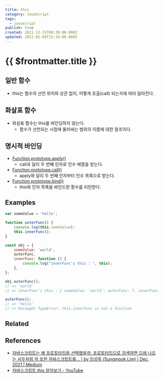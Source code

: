 ```yaml
---
title: this
category: JavaScript
tags:
  - javascript
publish: true
created: 2021-12-31T08:30:00.000Z
updated: 2022-01-09T15:19:00.000Z
---
```


# {{ $frontmatter.title }}

## 일반 함수

- this는 함수의 선언 위치와 상관 없이, 어떻게 호출(call) 되는지에 따라 달라진다.

## 화살표 함수

- 화살표 함수는 this를 바인딩하지 않는다.
  - 함수가 선언되는 시점에 둘러싸는 범위의 이름에 대한 참조이다.

## 명시적 바인딩

- [Function.prototype.apply()](https://developer.mozilla.org/en-US/docs/Web/JavaScript/Reference/Global_Objects/Function/apply)
  - call과 달리 두 번째 인자로 인수 배열을 받는다.
- [Function.prototype.call()](https://developer.mozilla.org/en-US/docs/Web/JavaScript/Reference/Global_Objects/Function/call)
  - apply와 달리 두 번째 인자부터 인수 목록으로 받는다.
- [Function.prototype.bind()](https://developer.mozilla.org/en-US/docs/Web/JavaScript/Reference/Global_objects/Function/bind)
  - this와 인자 목록을 바인드한 함수를 리턴한다.

## Examples

```js
var someValue = 'hello';

function outerFunc() {
	console.log(this.someValue);
	this.innerFunc();
}

const obj = {
	someValue: 'world',
	outerFunc,
	innerFunc: function () {
		console.log("innerFunc's this : ", this);
	},
};

obj.outerFunc();
// => 'world'
// => innerFunc's this : { someValue: 'world', outerFunc: f, innerFunc: f}

outerFunc();
// => 'hello'
// => Uncaught TypeError: this.innerFunc is not a function
```

## Related

## References

- [자바스크립트는 왜 프로토타입을 선택했을까. 프로토타입으로 검색하면 으레 나오는 서두처럼 저 또한 자바스크립트를… | by 임성묵 (Sungmook Lim) | Dec, 2021 | Medium](https://medium.com/@limsungmook/%EC%9E%90%EB%B0%94%EC%8A%A4%ED%81%AC%EB%A6%BD%ED%8A%B8%EB%8A%94-%EC%99%9C-%ED%94%84%EB%A1%9C%ED%86%A0%ED%83%80%EC%9E%85%EC%9D%84-%EC%84%A0%ED%83%9D%ED%96%88%EC%9D%84%EA%B9%8C-997f985adb42)
- [자바스크립트 this 알아보기 - YouTube](https://www.youtube.com/watch?v=fllhA9yGSYE)

